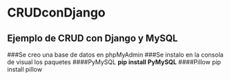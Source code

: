 # CRUDconDjango
## Ejemplo de CRUD con Django y MySQL

###Se creo una base de datos en phpMyAdmin
###Se instalo en la consola de visual los paquetes
####PyMySQL
**pip install PyMySQL**
####Pillow
pip install pillow